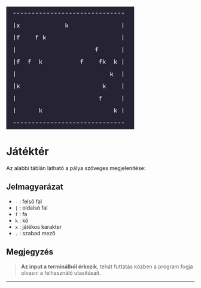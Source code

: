 ![A pálya](public/kep.png)


# Játéktér

Az alábbi táblán látható a pálya szöveges megjelenítése:

## Jelmagyarázat

- `-` : felső fal  
- `|` : oldalsó fal  
- `f` : fa  
- `k` : kő  
- `x` : játékos karakter  
- `.` : szabad mező  

## Megjegyzés

> **Az input a terminálból érkezik**, tehát futtatás közben a program fogja olvasni a felhasználó utasításait.

---


